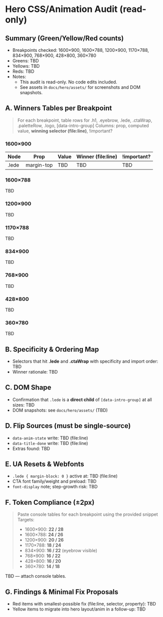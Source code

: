 # Hero CSS/Animation Audit (read-only)

## Summary (Green/Yellow/Red counts)
- Breakpoints checked: 1600×900, 1600×788, 1200×900, 1170×788, 834×900, 768×900, 428×800, 360×780
- Greens: TBD
- Yellows: TBD
- Reds: TBD
- Notes:
  - This audit is read-only. No code edits included.
  - See assets in `docs/hero/assets/` for screenshots and DOM snapshots.

## A. Winners Tables per Breakpoint
> For each breakpoint, table rows for .h1, .eyebrow, .lede, .ctaWrap, .paletteRow, .logo, [data-intro-group]
> Columns: prop, computed value, **winning selector (file:line)**, !important?

### 1600×900
| Node | Prop | Value | Winner (file:line) | !important? |
|------|------|-------|--------------------|-------------|
| .lede | margin-top | TBD | TBD | TBD |

### 1600×788
TBD

### 1200×900
TBD

### 1170×788
TBD

### 834×900
TBD

### 768×900
TBD

### 428×800
TBD

### 360×780
TBD

## B. Specificity & Ordering Map
- Selectors that hit **.lede** and **.ctaWrap** with specificity and import order: TBD
- Winner rationale: TBD

## C. DOM Shape
- Confirmation that `.lede` is a **direct child** of `[data-intro-group]` at all sizes: TBD
- DOM snapshots: see `docs/hero/assets/` (TBD)

## D. Flip Sources (must be single-source)
- `data-anim-state` write: TBD (file:line)
- `data-title-done` write: TBD (file:line)
- Extras found: TBD

## E. UA Resets & Webfonts
- `.lede { margin-block: 0 }` active at: TBD (file:line)
- CTA font family/weight and preload: TBD
- `font-display` note; step-growth risk: TBD

## F. Token Compliance (±2px)
> Paste console tables for each breakpoint using the provided snippet
> Targets:
> - 1600×900: **22 / 28**
> - 1600×788: **24 / 26**
> - 1200×900: **20 / 26**
> - 1170×788: **18 / 24**
> - 834×900:  **16 / 22** (eyebrow visible)
> - 768×900:  **16 / 22**
> - 428×800:  **16 / 20**
> - 360×780:  **14 / 18**

TBD — attach console tables.

## G. Findings & Minimal Fix Proposals
- Red items with smallest-possible fix (file:line, selector, property): TBD
- Yellow items to migrate into hero layout/anim in a follow-up: TBD
